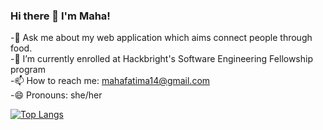 ### Hi there 👋 I'm Maha!



  -🔭 Ask me about my web application which aims connect people through food. <br>
  -🌱 I’m currently enrolled at Hackbright's Software Engineering Fellowship program <br>
  -📫 How to reach me: mahafatima14@gmail.com<br>
  -😄 Pronouns: she/her

[![Top Langs](https://github-readme-stats.vercel.app/api/top-langs/?username=jessicalynn1&theme=github_dark&show_icons=true)](https://github.com/mahafatima14/github-readme-stats)
